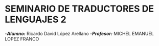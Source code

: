 # SEMINARIO DE TRADUCTORES DE LENGUAJES 2
-***Alumno:*** Ricardo David López Arellano
-***Profesor:*** MICHEL EMANUEL LOPEZ FRANCO 
